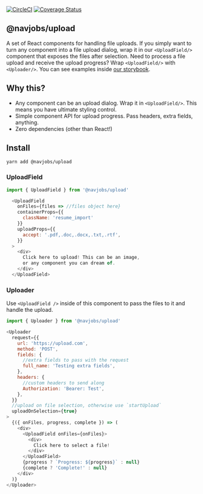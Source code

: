 [![CircleCI](https://circleci.com/gh/navjobs/upload.svg?style=svg)](https://circleci.com/gh/navjobs/upload)
[![Coverage Status](https://coveralls.io/repos/github/navjobs/upload/badge.svg?branch=master)](https://coveralls.io/github/navjobs/upload?branch=master)

## @navjobs/upload

A set of React components for handling file uploads. If you simply want to turn any component into a file upload dialog, wrap it in our `<UploadField/>` component that exposes the files after selection. Need to process a file upload and receive the upload progress? Wrap `<UploadField/>` with `<Uploader/>`. You can see examples inside [our storybook](/stories/index.js).


## Why this?

- Any component can be an upload dialog. Wrap it in `<UploadField/>`. This means you have ultimate styling control.
- Simple component API for upload progress. Pass headers, extra fields, anything.
- Zero dependencies (other than React!)

## Install

```
yarn add @navjobs/upload
```


### UploadField

```js
import { UploadField } from '@navjobs/upload'

  <UploadField
    onFiles={files => //files object here}
    containerProps={{
      className: 'resume_import'
    }}
    uploadProps={{
      accept: '.pdf,.doc,.docx,.txt,.rtf',
    }}
  >
    <div>
      Click here to upload! This can be an image,
      or any component you can dream of.
    </div>
  </UploadField>
```

### Uploader

Use `<UploadField />` inside of this component to pass the files to it and handle the upload.

```js
import { Uploader } from '@navjobs/upload'

<Uploader
  request={{
    url: 'https://upload.com',
    method: 'POST',
    fields: {
      //extra fields to pass with the request
      full_name: 'Testing extra fields',
    },
    headers: {
      //custom headers to send along
      Authorization: 'Bearer: Test',
    },
  }}
  //upload on file selection, otherwise use `startUpload`
  uploadOnSelection={true}
>
  {({ onFiles, progress, complete }) => (
    <div>
      <UploadField onFiles={onFiles}>
        <div>
          Click here to select a file!
        </div>
      </UploadField>
      {progress ? `Progress: ${progress}` : null}
      {complete ? 'Complete!' : null}
    </div>
  )}
</Uploader>
```
